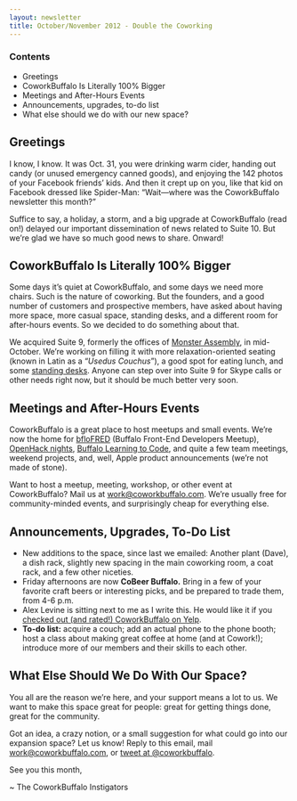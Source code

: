 ```yaml
---
layout: newsletter
title: October/November 2012 - Double the Coworking
---
```


### Contents

+ Greetings
+ CoworkBuffalo Is Literally 100% Bigger
+ Meetings and After-Hours Events
+ Announcements, upgrades, to-do list
+ What else should we do with our new space?

## Greetings

I know, I know. It was Oct. 31, you were drinking warm cider, handing out candy (or unused emergency canned goods), and enjoying the 142 photos of your Facebook friends’ kids. And then it crept up on you, like that kid on Facebook dressed like Spider-Man: “Wait—where was the CoworkBuffalo newsletter this month?”

Suffice to say, a holiday, a storm, and a big upgrade at CoworkBuffalo (read on!) delayed our important dissemination of news related to Suite 10. But we’re glad we have so much good news to share. Onward!

## CoworkBuffalo Is Literally 100% Bigger


Some days it’s quiet at CoworkBuffalo, and some days we need more chairs. Such is the nature of coworking. But the founders, and a good number of customers and prospective members, have asked about having more space, more casual space, standing desks, and a different room for after-hours events. So we decided to do something about that.

We acquired Suite 9, formerly the offices of [Monster Assembly](http://monsterassembly.com/), in mid-October. We’re working on filling it with more relaxation-oriented seating (known in Latin as a “_Usedus Couchus_”), a good spot for eating lunch, and some [standing desks](http://smarterware.org/7102/how-and-why-i-switched-to-a-standing-desk). Anyone can step over into Suite 9 for Skype calls or other needs right now, but it should be much better very soon.

## Meetings and After-Hours Events

CoworkBuffalo is a great place to host meetups and small events. We’re now the home for [bfloFRED](http://nextplex.com/buffalo-ny/calendar/events/964-bflofred-front-end-dev-meetup) (Buffalo Front-End Developers Meetup), [OpenHack nights](http://openhack.github.com/), [Buffalo Learning to Code](http://www.meetup.com/Buffalo-Learning-to-Code/), and quite a few team meetings, weekend projects, and, well, Apple product announcements (we’re not made of stone).

Want to host a meetup, meeting, workshop, or other event at CoworkBuffalo? Mail us at [work@coworkbuffalo.com](mailto:work@coworkbuffalo.com). We’re usually free for community-minded events, and surprisingly cheap for everything else.

## Announcements, Upgrades, To-Do List

+ New additions to the space, since last we emailed: Another plant (Dave), a dish rack, slightly new spacing in the main coworking room, a coat rack, and a few other niceties.
+ Friday afternoons are now **CoBeer Buffalo.** Bring in a few of your favorite craft beers or interesting picks, and be prepared to trade them, from 4-6 p.m.
+ Alex Levine is sitting next to me as I write this. He would like it if you [checked out (and rated!) CoworkBuffalo on Yelp](http://www.yelp.com/biz/coworkbuffalo-buffalo).
+ **To-do list:** acquire a couch; add an actual phone to the phone booth; host a class about making great coffee at home (and at Cowork!); introduce more of our members and their skills to each other.

## What Else Should We Do With Our Space? ##

You all are the reason we’re here, and your support means a lot to us. We want to make this space great for people: great for getting things done, great for the community.

Got an idea, a crazy notion, or a small suggestion for what could go into our expansion space? Let us know! Reply to this email, mail [work@coworkbuffalo.com](mailto:work@coworkbuffalo.com), or [tweet at @coworkbuffalo](http://twitter.com/coworkbuffalo).

See you this month,

~ The CoworkBuffalo Instigators
